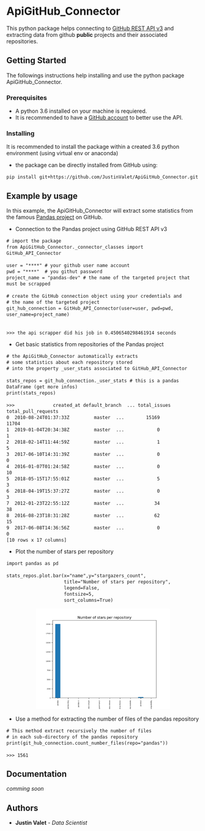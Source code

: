# ApiGitHub_Connector

This python package helps connecting to [GitHub REST API v3](https://developer.github.com/v3/) and extracting data from github **public** projects and their associated repositories.

## Getting Started

The followings instructions help installing and use the python package ApiGitHub_Connector.

### Prerequisites

* A python 3.6 installed on your machine is requiered.
* It is recommended to have a [GitHub account](https://github.com) to better use the API.  

### Installing

It is recommended to install the package within a created 3.6 python environment (using virtual env or anaconda)

* the package can be directly installed from GitHub using:

```
pip install git+https://github.com/JustinValet/ApiGitHub_Connector.git
```

## Example by usage

In this example, the ApiGitHub_Connector will extract some statistics from the famous [Pandas project](https://github.com/pandas-dev) on GitHub.

* Connection to the Pandas project using GitHub REST API v3

```
# import the package
from ApiGitHub_Connector._connector_classes import GitHub_API_Connector

user = "****" # your github user name account
pwd = "****"  # you githut password 
project_name = "pandas-dev" # the name of the targeted project that must be scrapped

# create the GitHub connection object using your credentials and 
# the name of the targeted project
git_hub_connection = GitHub_API_Connector(user=user, pwd=pwd, user_name=project_name)


>>> the api scrapper did his job in 0.4506540298461914 seconds
```

* Get basic statistics from repositories of the Pandas project

```
# the ApiGitHub_Connector automatically extracts
# some statistics about each repository stored 
# into the property _user_stats associated to GitHub_API_Connector

stats_repos = git_hub_connection._user_stats # this is a pandas DataFrame (get more infos)
print(stats_repos)

>>>              created_at default_branch  ... total_issues  total_pull_requests
0  2010-08-24T01:37:33Z         master  ...        15169                11704
1  2019-01-04T20:34:38Z         master  ...            0                    1
2  2018-02-14T11:44:59Z         master  ...            1                    5
3  2017-06-10T14:31:39Z         master  ...            0                    0
4  2016-01-07T01:24:58Z         master  ...            0                   10
5  2018-05-15T17:55:01Z         master  ...            5                    3
6  2018-04-19T15:37:27Z         master  ...            0                    3
7  2012-01-23T22:55:12Z         master  ...           34                   38
8  2016-08-23T18:31:28Z         master  ...           62                   15
9  2017-06-08T14:36:56Z         master  ...            0                    0
[10 rows x 17 columns]

```

* Plot the number of stars per repository

```
import pandas as pd

stats_repos.plot.bar(x="name",y="stargazers_count",
                     title="Number of stars per repository",
                     legend=False,
                     fontsize=5,
                     sort_columns=True)

```

<p align="center">
  <img src="https://github.com/JustinValet/ApiGitHub_Connector/blob/master/doc/Figure_1.png" width="350">
</p>


* Use a method for extracting the number of files of the pandas repository

```
# This method extract recursively the number of files 
# in each sub-directory of the pandas repository
print(git_hub_connection.count_number_files(repo="pandas"))

>>> 1561

```

## Documentation 
*comming soon*

## Authors

* **Justin Valet** - *Data Scientist* 

